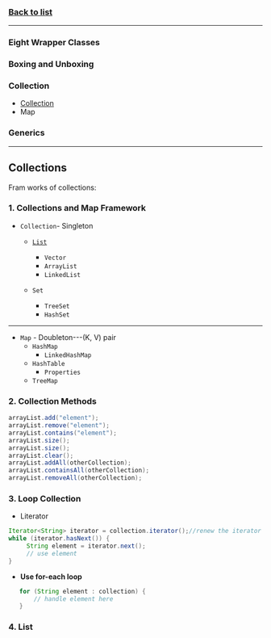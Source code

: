 ### [Back to list](https://github.com/TerryTxx/CS-Diary/blob/master/Java-OBJ/IntermediateBoost.md)

-----

### Eight Wrapper Classes
### Boxing and Unboxing
### Collection
 - [Collection](#1-collections-and-map-framework)
 - Map
### Generics


----
## Collections

Fram works of collections:

### 1. Collections and Map Framework

- `Collection`- Singleton

    - [`List`](#4-list)
        - `Vector`
        - `ArrayList`
        - `LinkedList`

    - `Set`
        - `TreeSet`
        - `HashSet`

----------------
- `Map` - Doubleton---(K, V) pair
  - `HashMap`
    - `LinkedHashMap`
  - `HashTable`
    - `Properties`
  - `TreeMap`

### 2. Collection Methods
```java
arrayList.add("element");
arrayList.remove("element");
arrayList.contains("element");
arrayList.size();
arrayList.size();
arrayList.clear();
arrayList.addAll(otherCollection);
arrayList.containsAll(otherCollection);
arrayList.removeAll(otherCollection);
```
### 3. Loop Collection
 - Literator
```java
Iterator<String> iterator = collection.iterator();//renew the iterator
while (iterator.hasNext()) {
     String element = iterator.next();
     // use element
}
```
- **Use for-each loop**
```java
   for (String element : collection) {
       // handle element here
   }
   ```

### 4. List
    
    
       


